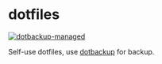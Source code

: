 # dotfiles

[![dotbackup-managed](https://img.shields.io/badge/dotbackup-managed-blue)](https://github.com/jaxvanyang/dotbackup)

Self-use dotfiles, use [dotbackup](https://github.com/jaxvanyang/dotbackup) for backup.

